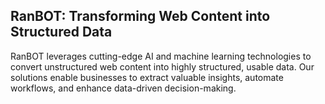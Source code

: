 ## RanBOT: Transforming Web Content into Structured Data

RanBOT leverages cutting-edge AI and machine learning technologies to convert unstructured web content into highly structured, usable data. Our solutions enable businesses to extract valuable insights, automate workflows, and enhance data-driven decision-making.
